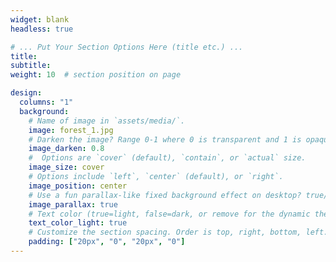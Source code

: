 ```yaml
---
widget: blank
headless: true

# ... Put Your Section Options Here (title etc.) ...
title: 
subtitle: 
weight: 10  # section position on page

design:
  columns: "1"
  background:
    # Name of image in `assets/media/`.
    image: forest_1.jpg
    # Darken the image? Range 0-1 where 0 is transparent and 1 is opaque.
    image_darken: 0.8
    #  Options are `cover` (default), `contain`, or `actual` size.
    image_size: cover
    # Options include `left`, `center` (default), or `right`.
    image_position: center
    # Use a fun parallax-like fixed background effect on desktop? true/false
    image_parallax: true
    # Text color (true=light, false=dark, or remove for the dynamic theme color).
    text_color_light: true
    # Customize the section spacing. Order is top, right, bottom, left.
    padding: ["20px", "0", "20px", "0"]
---
```






